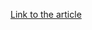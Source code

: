 [Link to the article](https://www.securityweek.com/palo-alto-networks-releases-iocs-for-new-firewall-zero-day/)
